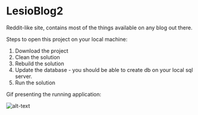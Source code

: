 # LesioBlog2
Reddit-like site, contains most of the things available on any blog out there. 



Steps to open this project on your local machine:
1. Download the project
2. Clean the solution
3. Rebuild the solution
4. Update the database - you should be able to create db on your local sql server.
5. Run the solution


Gif presenting the running application:

![alt-text](https://github.com/lesioTheProgrammer/LesioBlog2/blob/master/lesioblog.gif)
